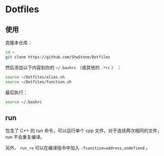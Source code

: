 # Dotfiles

## 使用

克隆本仓库：

```sh
cd ~
git clone https://github.com/ShwStone/Dotfiles
```

然后添加以下内容到你的 `~/.bashrc` （或其他的 `.*rc` ） ：

```sh
source ~/Dotfiles/alias.sh
source ~/Dotfiles/function.sh
```

最后执行：

```sh
source ~/.bashrc
```

## run

包含了 C++ 的 run 命令，可以运行单个 cpp 文件。对于连续两次相同的文件， run 不会重复编译。

另外， `run_re` 可以在编译指令中加入 `-fsanitize=address,undefiend` 。
